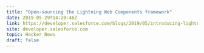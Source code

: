 ```yaml
---
title: "Open-sourcing the Lightning Web Components framework"
date: 2019-05-29T14:20:46Z
link: https://developer.salesforce.com/blogs/2019/05/introducing-lightning-web-components-open-source.html?utm_medium=RSS&utm_source=hune
site: developer.salesforce.com
topic: Hacker News
draft: false
---
```

